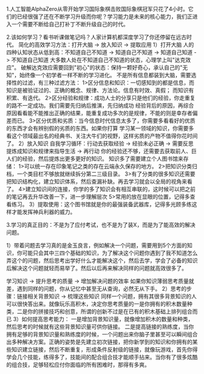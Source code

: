 1.人工智能AlphaZero从零开始学习国际象棋击败国际象棋冠军只花了4小时。它们的已经很强了还在不断学习升级而你呢？学习能力是未来的核心能力，我们正进入一个需要不断给自己打补丁不断升级自己的时代。

2.该如何学习？看书听课做笔记吗？人家计算机都深度学习了你还停留在远古时代。
简化的高效学习方法：打开大脑 -> 放入知识 -> 提取应用
1）打开大脑
人的四种认知状态从低到高：不知道自己不知道 -> 知道自己不知道 -> 知道自己知道 -> 不知道自己知道
大多数人处在不知道自己不知道的状态，心理学上叫"达克效应"。
破解达克效应需要回到"初心"的状态：保持一颗好奇心，承认自己的"无知"，始终像一个初学者一样不断的学习进化。
不是所有信息都装到大脑，需要选择性的过滤，有三种过滤方法：
  1>区分信息和知识：一切感知到的都是信息，而知识是被验证过的、正确的概念、规律、方法论。信息有时效、真假；   而知识有积累、有迭代。
  2>区分经验和规律：成功人士的分享只是他们的经验，你走重复的路不一定成功。我们需要先归纳后推演，先归纳成功   经验背后的原因，再综合原因看看能不能推出正确的结果，能重复成功多次的是规律，不能的则是幸存者偏差而已。
  3>区分优质和劣质：当今信息时代信息太多了，你需要多看看好的优质的东西才会有辨别假的劣质的东西。如果你打算   学习某一领域的知识，你需要多看这个领域最出名的经典书、关注大牛们的视野，这样劣质的产物不值得你花时间了。
2）放入知识
自我学习循环：行动去获取经验 -> 经验未必正确 -> 需要反思提炼成知识和规律来指导生活 -> 再行动
你的经验还不够，还需要去获取前人、巨人们的经验，然后提炼出更多更好的知识。
知识多了需要建立个人图书馆来存储：
  1>可以统一存在印象笔记之类的存在云端永久保存的地方。
  2>把知识分类归档，一个类目栏不够放就继续拆分第二三级目录。
  3>有了分类的很多知识还需要把知识结构化，建立知识体系，然后查漏补缺。再去学习就会以全局的视角来看了。
  4>建立知识间的连接，你学的多了知识会有相互串联的，这时候可以把之前的笔记再去升华改善一下，进一步理解层次
  5>常用的放在显眼的位置，记得多查看练习。
3）提取使用：这个图书馆就是你的最强装备武器库，记得多光顾多练这样才能发挥神兵利器的威力。

3.学习的真正目的：不是为了应付考试，也不是为了装X，而是为了能高效的解决问题。

1）带着问题去学习真的是金玉良言，例如解决一个问题，需要用到5个方面的知识，你可能只会其中三四个基础的知识，为了解决这个问题你遇到了我不知道怎么弄这个的问题，然后思考出学好什么才能解决这个，然后去学，学会了必备的知识后解决这个问题就轻而易举了。然后以后再来解决同样的问题就高效很多了。

学习知识 -> 提升思考的质量 -> 增加解决问题的效率
如果你知识薄弱思考质量就差，遇到同样的问题，你从记忆中甚至无从查询，必然无从下手。
2）思考的步骤：链接相关背景知识 -> 梳理这些知识
  同样一个问题，拥有其很多背景知识的人可以很快答出来。就像玩乐高积木，决定你思考质量的一是你拥有的积木数量种类，二是你的拼接技巧和创意，所谓的创新不过是在已有的积木基础上排列组合而已
3）如何提高思考能力：
一是增加背景知识量，就像增加积木的数量和种类，然后思考的时候就有这些背景知识量可供你链接。
二是提高链接的熟练度，当你拥有足够的背景知识量和熟练度的时候，一个问题出来你脑子里甚至可以瞬间组合出多种解决方案。正确的姿势是先建立初次链接，把你新学到的知识和你拥有的某些知识建立链接，然后不断重复，形成条件反射级的链接，就像玩游戏，首先你得学会几个技能，练得多了，技能间的配合组合技才能顺手拈来。当你有了很多炫酷的组合技，足够轻松应付你面临的所有困难时，那得有多爽。

